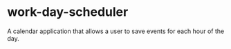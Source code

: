 # work-day-scheduler
A calendar application that allows a user to save events for each hour of the day.
